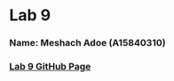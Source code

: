 # Lab 9

### Name: Meshach Adoe (A15840310)
### [Lab 9 GitHub Page](https://meshachadoe.github.io/Lab9_Starter/)